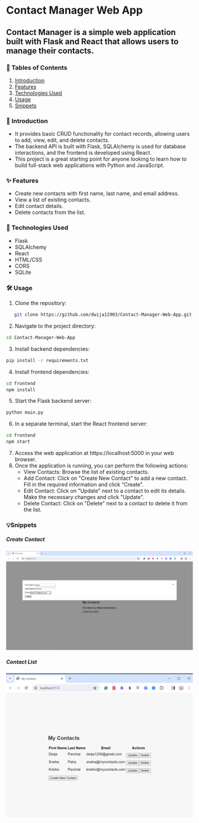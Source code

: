 # Contact Manager Web App
## Contact Manager is a simple web application built with Flask and React that allows users to manage their contacts.

### 📇 Tables of Contents
1. [Introduction](#intro)
2. [Features](#features)
3. [Technologies Used](#tech)
4. [Usage](#usage)
5. [Snippets](#snippets)

<a id="intro"></a>
### 🚀 Introduction
- It provides basic CRUD functionality for contact records, allowing users to add, view, edit, and delete contacts. 
- The backend API is built with Flask, SQLAlchemy is used for database interactions, and the frontend is developed using React. 
- This project is a great starting point for anyone looking to learn how to build full-stack web applications with Python and JavaScript.

<a id="features"></a>
### ✨ Features
- Create new contacts with first name, last name, and email address.
- View a list of existing contacts.
- Edit contact details.
- Delete contacts from the list.

<a id="tech"></a>
### 🔧 Technologies Used
- Flask
- SQLAlchemy
- React
- HTML/CSS
- CORS
- SQLite

<a id="usage"></a>
### 🛠️ Usage
1. Clone the repository:
```bash
   git clone https://github.com/dwija12903/Contact-Manager-Web-App.git
```
2. Navigate to the project directory:
```bash
cd Contact-Manager-Web-App
```
3. Install backend dependencies:
```bash
pip install -r requirements.txt
```
4. Install frontend dependencies:
```bash
cd frontend
npm install
```
5. Start the Flask backend server:
```bash
python main.py
```
6. In a separate terminal, start the React frontend server:
```bash
cd frontend
npm start
```
7. Access the web application at https://localhost:5000 in your web browser.
8. Once the application is running, you can perform the following actions:
    - View Contacts: Browse the list of existing contacts.
    - Add Contact: Click on "Create New Contact" to add a new contact. Fill in the required information and click "Create".
    - Edit Contact: Click on "Update" next to a contact to edit its details. Make the necessary changes and click "Update".
    - Delete Contact: Click on "Delete" next to a contact to delete it from the list.

<a id="snippets"></a>
### 💡Snippets
##### Create Contact
<img src="https://github.com/dwija12903/Contact-Manager-Web-App/blob/main/img/CreateContact.png"></img>
##### Contact List
<img src="https://github.com/dwija12903/Contact-Manager-Web-App/blob/main/img/ContactList.png"></img>
